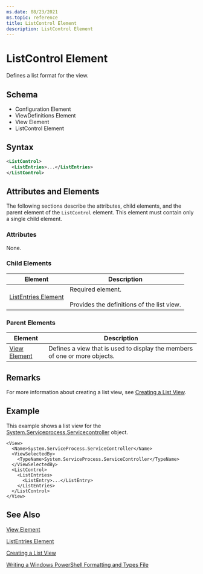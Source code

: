 ```yaml
---
ms.date: 08/23/2021
ms.topic: reference
title: ListControl Element
description: ListControl Element
---
```

# ListControl Element

Defines a list format for the view.

## Schema

- Configuration Element
- ViewDefinitions Element
- View Element
- ListControl Element

## Syntax

```xml
<ListControl>
  <ListEntries>...</ListEntries>
</ListControl>

```

## Attributes and Elements

The following sections describe the attributes, child elements, and the parent element of the
`ListControl` element. This element must contain only a single child element.

### Attributes

None.

### Child Elements

|Element|Description|
|-------------|-----------------|
|[ListEntries Element](./listentries-element-for-listcontrol-format.md)|Required element.<br /><br /> Provides the definitions of the list view.|

### Parent Elements

|Element|Description|
|-------------|-----------------|
|[View Element](./view-element-format.md)|Defines a view that is used to display the members of one or more objects.|

## Remarks

For more information about creating a list view, see [Creating a List View](./creating-a-list-view.md).

## Example

This example shows a list view for the [System.Serviceprocess.Servicecontroller](/dotnet/api/System.ServiceProcess.ServiceController)
object.

```
<View>
  <Name>System.ServiceProcess.ServiceController</Name>
  <ViewSelectedBy>
    <TypeName>System.ServiceProcess.ServiceController</TypeName>
  </ViewSelectedBy>
  <ListControl>
    <ListEntries>
      <ListEntry>...</ListEntry>
    </ListEntries>
  </ListControl>
</View>
```

## See Also

[View Element](./view-element-format.md)

[ListEntries Element](./listentries-element-for-listcontrol-format.md)

[Creating a List View](./creating-a-list-view.md)

[Writing a Windows PowerShell Formatting and Types File](./writing-a-powershell-formatting-file.md)
